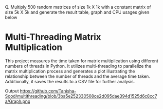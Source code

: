 Q. Multiply 500 random matrices of size 1k X 1k with a constant matrix of size 5k X 5k and generate the result table, graph and CPU usages given below


# Multi-Threading Matrix Multiplication

This project measures the time taken for matrix multiplication using different numbers of threads in Python. It utilizes multi-threading to parallelize the matrix multiplication process and generates a plot illustrating the relationship between the number of threads and the average time taken. Additionally, it saves the results to a CSV file for further analysis.


Output 
https://github.com/Tanisha-Sood/multithreading/blob/3ba5e252330508ce2d095dae394d1525d6c8cc7a/Graph.png
